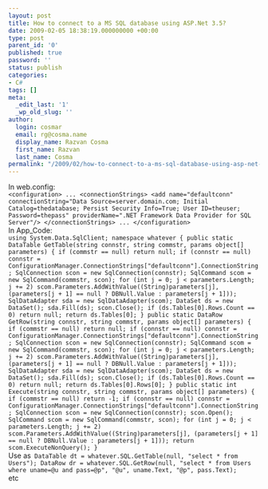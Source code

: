 ```yaml
---
layout: post
title: How to connect to a MS SQL database using ASP.Net 3.5?
date: 2009-02-05 18:38:19.000000000 +00:00
type: post
parent_id: '0'
published: true
password: ''
status: publish
categories:
- C#
tags: []
meta:
  _edit_last: '1'
  _wp_old_slug: ''
author:
  login: cosmar
  email: rg@cosma.name
  display_name: Razvan Cosma
  first_name: Razvan
  last_name: Cosma
permalink: "/2009/02/how-to-connect-to-a-ms-sql-database-using-asp-net-3-5/"
---
```

In web.config:  
`<configuration>
...
<connectionStrings>
<add name="defaultconn" connectionString="Data Source=server.domain.com; Initial Catalog=thedatabase; Persist Security Info=True; User ID=theuser; Password=thepass" providerName=".NET Framework Data Provider for SQL Server"/>
</connectionStrings>
...
</configuration>`  
In App\_Code:  
`using System.Data.SqlClient;
namespace whatever
{
public static DataTable GetTable(string connstr, string commstr, params object[] parameters)
{
if (commstr == null) return null;
if (connstr == null) connstr = ConfigurationManager.ConnectionStrings["defaultconn"].ConnectionString;
SqlConnection scon = new SqlConnection(connstr);
SqlCommand scom = new SqlCommand(commstr, scon);
for (int j = 0; j < parameters.Length; j += 2)
scom.Parameters.AddWithValue((String)parameters[j], (parameters[j + 1] == null ? DBNull.Value : parameters[j + 1]));
SqlDataAdapter sda = new SqlDataAdapter(scom);
DataSet ds = new DataSet();
sda.Fill(ds); scon.Close();
if (ds.Tables[0].Rows.Count == 0)
return null;
return ds.Tables[0];
}
public static DataRow GetRow(string connstr, string commstr, params object[] parameters)
{
if (commstr == null) return null;
if (connstr == null) connstr = ConfigurationManager.ConnectionStrings["defaultconn"].ConnectionString;
SqlConnection scon = new SqlConnection(connstr);
SqlCommand scom = new SqlCommand(commstr, scon);
for (int j = 0; j < parameters.Length; j += 2)
scom.Parameters.AddWithValue((String)parameters[j], (parameters[j + 1] == null ? DBNull.Value : parameters[j + 1]));
SqlDataAdapter sda = new SqlDataAdapter(scom);
DataSet ds = new DataSet();
sda.Fill(ds); scon.Close();
if (ds.Tables[0].Rows.Count == 0)
return null;
return ds.Tables[0].Rows[0];
}
public static int Execute(string connstr, string commstr, params object[] parameters)
{
if (commstr == null) return -1;
if (connstr == null) connstr = ConfigurationManager.ConnectionStrings["defaultconn"].ConnectionString;
SqlConnection scon = new SqlConnection(connstr); scon.Open();
SqlCommand scom = new SqlCommand(commstr, scon);
for (int j = 0; j < parameters.Length; j += 2)
scom.Parameters.AddWithValue((String)parameters[j], (parameters[j + 1] == null ? DBNull.Value : parameters[j + 1]));
return scom.ExecuteNonQuery();
}`  
Use as`
DataTable dt = whatever.SQL.GetTable(null, "select * from Users");
DataRow dr = whatever.SQL.GetRow(null, "select * from Users where uname=@u and pass=@p", "@u", uname.Text, "@p", pass.Text);`  
etc

